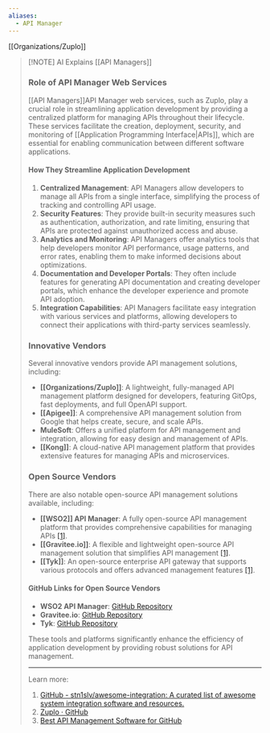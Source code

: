 ```yaml
---
aliases:
  - API Manager
---
```


[[Organizations/Zuplo]]

> [!NOTE] AI Explains [[API Managers]]
> ### Role of API Manager Web Services
> 
> [[API Managers]]API Manager web services, such as Zuplo, play a crucial role in streamlining application development by providing a centralized platform for managing APIs throughout their lifecycle. These services facilitate the creation, deployment, security, and monitoring of [[Application Programming Interface|APIs]], which are essential for enabling communication between different software applications.
> 
> #### How They Streamline Application Development
> 
> 1. **Centralized Management**: API Managers allow developers to manage all APIs from a single interface, simplifying the process of tracking and controlling API usage.
> 2. **Security Features**: They provide built-in security measures such as authentication, authorization, and rate limiting, ensuring that APIs are protected against unauthorized access and abuse.
> 3. **Analytics and Monitoring**: API Managers offer analytics tools that help developers monitor API performance, usage patterns, and error rates, enabling them to make informed decisions about optimizations.
> 4. **Documentation and Developer Portals**: They often include features for generating API documentation and creating developer portals, which enhance the developer experience and promote API adoption.
> 5. **Integration Capabilities**: API Managers facilitate easy integration with various services and platforms, allowing developers to connect their applications with third-party services seamlessly.
> 
> ### Innovative Vendors
> 
> Several innovative vendors provide API management solutions, including:
> 
> - **[[Organizations/Zuplo]]**: A lightweight, fully-managed API management platform designed for developers, featuring GitOps, fast deployments, and full OpenAPI support.
> - **[[Apigee]]**: A comprehensive API management solution from Google that helps create, secure, and scale APIs.
> - **MuleSoft**: Offers a unified platform for API management and integration, allowing for easy design and management of APIs.
> - **[[Kong]]**: A cloud-native API management platform that provides extensive features for managing APIs and microservices.
> 
> ### Open Source Vendors
> 
> There are also notable open-source API management solutions available, including:
> 
> - **[[WSO2]] API Manager**: A fully open-source API management platform that provides comprehensive capabilities for managing APIs [[1]](https://github.com/stn1slv/awesome-integration).
> - **[[Gravitee.io]]**: A flexible and lightweight open-source API management solution that simplifies API management [[1]](https://github.com/stn1slv/awesome-integration).
> - **[[Tyk]]**: An open-source enterprise API gateway that supports various protocols and offers advanced management features [[1]](https://github.com/stn1slv/awesome-integration).
> 
> #### GitHub Links for Open Source Vendors
> 
> - **WSO2 API Manager**: [GitHub Repository](https://github.com/wso2/product-apim)
> - **Gravitee.io**: [GitHub Repository](https://github.com/gravitee-io/gravitee-api-management)
> - **Tyk**: [GitHub Repository](https://github.com/TykTechnologies/tyk)
> 
> These tools and platforms significantly enhance the efficiency of application development by providing robust solutions for API management.
> 
> ---
> 
> Learn more:
> 
> 1. [GitHub - stn1slv/awesome-integration: A curated list of awesome system integration software and resources.](https://github.com/stn1slv/awesome-integration)
> 2. [Zuplo · GitHub](https://github.com/zuplo)
> 3. [Best API Management Software for GitHub](https://sourceforge.net/software/api-management/integrates-with-github/)